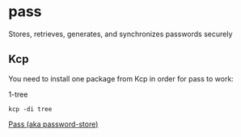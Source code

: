 # pass
Stores, retrieves, generates, and synchronizes passwords securely

## Kcp

You need to install one package from Kcp in order for pass to work:

1-tree
```
kcp -di tree
```

[Pass (aka password-store)](https://www.passwordstore.org/)
